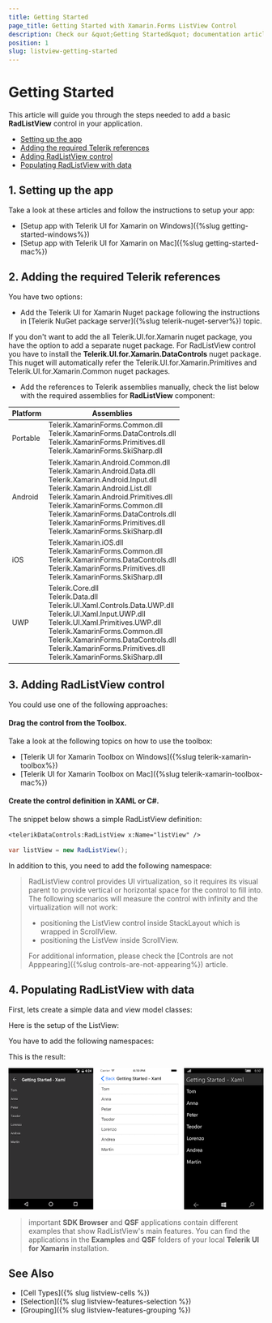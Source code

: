 ```yaml
---
title: Getting Started
page_title: Getting Started with Xamarin.Forms ListView Control
description: Check our &quot;Getting Started&quot; documentation article for Telerik ListView for Xamarin control.
position: 1
slug: listview-getting-started
---
```


# Getting Started

This article will guide you through the steps needed to add a basic **RadListView** control in your application.

* [Setting up the app](#1-setting-up-the-app)
* [Adding the required Telerik references](#2-adding-the-required-telerik-references)
* [Adding RadListView control](#3-adding-radlistview-control)
* [Populating RadListView with data](#4-populating-radlistview-with-data)

## 1. Setting up the app

Take a look at these articles and follow the instructions to setup your app:

- [Setup app with Telerik UI for Xamarin on Windows]({%slug getting-started-windows%})
- [Setup app with Telerik UI for Xamarin on Mac]({%slug getting-started-mac%})

## 2. Adding the required Telerik references

You have two options:

* Add the Telerik UI for Xamarin Nuget package following the instructions in [Telerik NuGet package server]({%slug telerik-nuget-server%}) topic.

If you don't want to add the all Telerik.UI.for.Xamarin nuget package, you have the option to add a separate nuget package. For RadListView control you have to install the **Telerik.UI.for.Xamarin.DataControls** nuget package. This nuget will automatically refer the Telerik.UI.for.Xamarin.Primitives and Telerik.UI.for.Xamarin.Common nuget packages.

* Add the references to Telerik assemblies manually, check the list below with the required assemblies for **RadListView** component:

| Platform | Assemblies |
| -------- | ---------- |
| Portable | Telerik.XamarinForms.Common.dll <br/> Telerik.XamarinForms.DataControls.dll <br /> Telerik.XamarinForms.Primitives.dll <br /> Telerik.XamarinForms.SkiSharp.dll |
| Android  | Telerik.Xamarin.Android.Common.dll <br/> Telerik.Xamarin.Android.Data.dll <br/> Telerik.Xamarin.Android.Input.dll <br/> Telerik.Xamarin.Android.List.dll <br/> Telerik.Xamarin.Android.Primitives.dll <br/> Telerik.XamarinForms.Common.dll <br/> Telerik.XamarinForms.DataControls.dll <br /> Telerik.XamarinForms.Primitives.dll <br /> Telerik.XamarinForms.SkiSharp.dll|
| iOS      | Telerik.Xamarin.iOS.dll  <br/> Telerik.XamarinForms.Common.dll <br/> Telerik.XamarinForms.DataControls.dll <br /> Telerik.XamarinForms.Primitives.dll <br /> Telerik.XamarinForms.SkiSharp.dll |
| UWP      | Telerik.Core.dll <br/> Telerik.Data.dll <br/> Telerik.UI.Xaml.Controls.Data.UWP.dll <br/> Telerik.UI.Xaml.Input.UWP.dll <br/> Telerik.UI.Xaml.Primitives.UWP.dll <br/> Telerik.XamarinForms.Common.dll <br/> Telerik.XamarinForms.DataControls.dll <br /> Telerik.XamarinForms.Primitives.dll <br /> Telerik.XamarinForms.SkiSharp.dll |

## 3. Adding RadListView control

You could use one of the following approaches:

#### Drag the control from the Toolbox. 

Take a look at the following topics on how to use the toolbox:

* [Telerik UI for Xamarin Toolbox on Windows]({%slug telerik-xamarin-toolbox%})
* [Telerik UI for Xamarin Toolbox on Mac]({%slug telerik-xamarin-toolbox-mac%})
	
#### Create the control definition in XAML or C#.

The snippet below shows a simple RadListView definition:

```XAML
<telerikDataControls:RadListView x:Name="listView" />
```
```C#
var listView = new RadListView();
```

In addition to this, you need to add the following namespace:

<snippet id='xmlns-telerikdatacontrols' />
<snippet id='ns-telerikdatacontrols' />

> RadListView control provides UI virtualization, so it requires its visual parent to provide vertical or horizontal space for the control to fill into. The following scenarios will measure the control with infinity and the virtualization will not work:
>	* positioning the ListView control inside StackLayout which is wrapped in ScrollView.
>	* positioning the ListVew inside ScrollView.
>
> For additional information, please check the [Controls are not Apppearing]({%slug controls-are-not-appearing%}) article.

## 4. Populating RadListView with data

First, lets create a simple data and view model classes:

<snippet id='listview-gettingstarted-source'/>

Here is the setup of the ListView:

<snippet id='listview-gettingstarted-listview-xaml'/>
<snippet id='listview-gettingstarted-listview-csharp'/>

You have to add the following namespaces:

<snippet id='xmlns-teleriklistview'/>
<snippet id='ns-teleriklistview'/>

This is the result:

![RadListView](images/listview-gettingstarted.png)

>important **SDK Browser** and **QSF** applications contain different examples that show RadListView's main features. You can find the applications in the **Examples** and **QSF** folders of your local **Telerik UI for Xamarin** installation.

## See Also

- [Cell Types]({% slug listview-cells %})
- [Selection]({% slug listview-features-selection %})
- [Grouping]({% slug listview-features-grouping %})
